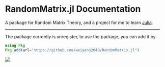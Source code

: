 # RandomMatrix.jl Documentation

A package for Random Matrix Theory, and a project for me to learn [Julia](https://julialang.org/).  


***
The package currently is unregister, to use the package, you can add it by
```julia
using Pkg
Pkg.add(url="https://github.com/weiyang2048/RandomMatrix.jl")
```


 ![](testing1.gif)